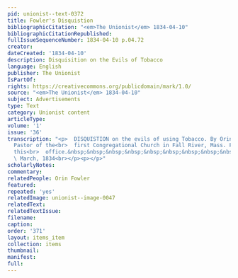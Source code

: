 ```yaml
---
pid: unionist--text-0372
title: Fowler's Disquistion
bibliographicCitation: "<em>The Unionist</em> 1834-04-10"
bibliographicCitationRepublished: 
fullIssueSequenceNumber: 1834-04-10 p.04.72
creator: 
dateCreated: '1834-04-10'
description: Disquisition on the Evils of Tobacco
language: English
publisher: The Unionist
IsPartOf: 
rights: https://creativecommons.org/publicdomain/mark/1.0/
source: "<em>The Unionist</em> 1834-04-10"
subject: Advertisements
type: Text
category: Unionist content
articleType: 
volume: '1'
issue: '36'
transcription: "<p>  DISQUISTION on the evils of using Tobacco. By Orin Fowler, A.M.
  Pastor of the<br>  first Congregational Church in Fall River, Mass. For sale at
  this<br>  office.&nbsp;&nbsp;&nbsp;&nbsp;&nbsp;&nbsp;&nbsp;&nbsp;&nbsp;&nbsp;&nbsp;&nbsp;&nbsp;<br>
  \ March, 1834<br></p><p></p>"
scholarlyNotes: 
commentary: 
relatedPeople: Orin Fowler
featured: 
repeated: 'yes'
relatedImage: unionist--image-0047
relatedText: 
relatedTextIssue: 
filename: 
caption: 
order: '371'
layout: items_item
collection: items
thumbnail: 
manifest: 
full: 
---
```

